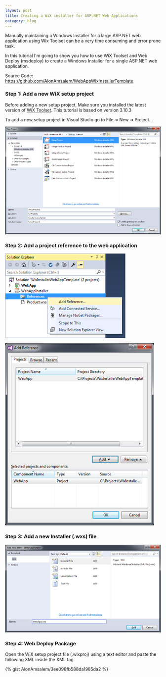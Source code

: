 ```yaml
---
layout: post
title: Creating a WiX installer for ASP.NET Web Applications
category: blog
---
```


Manually maintaining a Windows Installer for a large ASP.NET web application using Wix Toolset can be a very time consuming and error prone task.

In this tutorial I'm going to show you how to use WiX Toolset and Web Deploy (msdeploy) to create a Windows Installer for a single ASP.NET web application.

Source Code: https://github.com/AlonAmsalem/WebAppWixInstallerTemplate

### Step 1: Add a new WiX setup project

Before adding a new setup project, Make sure you installed the latest version of [WiX Toolset](http://wixtoolset.org/).
This tutorial is based on version 3.10.3

To add a new setup project in Visual Studio go to File &#10140; New &#10140; Project...

![Create New WiX Project](/images/wix_aspnet_tutorial/new_wix_project.png)

### Step 2: Add a project reference to the web application

![Add Reference](/images/wix_aspnet_tutorial/add_reference.png)

![Add Project Reference](/images/wix_aspnet_tutorial/add_project_reference.png)

### Step 3: Add a new Installer (.wxs) file

![Add Project Reference](/images/wix_aspnet_tutorial/add_new_wxs_file.png)

### Step 4: Web Deploy Package

Open the WiX setup project file (.wixproj) using a text editor and paste the following XML inside the <Project> XML tag.

{% gist AlonAmsalem/3ee098fb588da1985da2 %}
